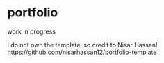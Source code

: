 # portfolio

work in progress

I do not own the template, so credit to Nisar Hassan!
https://github.com/nisarhassan12/portfolio-template
